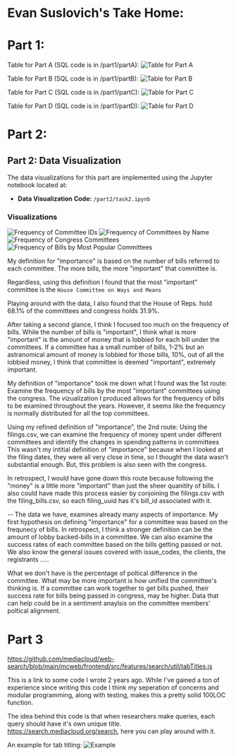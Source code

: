 # Evan Suslovich's Take Home:

# Part 1: 

Table for Part A (SQL code is in /part1/partA): 
![Table for Part A](/part1/assets/partA.png)

Table for Part B (SQL code is in /part1/partB): 
![Table for Part B](/part1/assets/partB.png)

Table for Part C (SQL code is in /part1/partC): 
![Table for Part C](/part1/assets/partC.png)

Table for Part D (SQL code is in /part1/partD): 
![Table for Part D](/part1/assets/partD.png)

# Part 2:

## Part 2: Data Visualization

The data visualizations for this part are implemented using the Jupyter notebook located at:

- **Data Visualization Code:** `/part2/task2.ipynb`

### Visualizations
![Frequency of Committee IDs](/part2/assets/frequency_of_committe_ids.png)
![Frequency of Committees by Name](/part2/assets/frequency_of_committee_by_name.png)
![Frequency of Congress Committees](/part2/assets/frequency_of_congress_committee.png)
![Frequency of Bills by Most Popular Committees](/part2/assets/frequency_of_bills_by_most_popular_committees.png)




My definition for "importance" is based on the number of bills referred to each committee. 
The more bills, the more "important" that committee is. 

Regardless, using this definition I found that the most "important" committee is the `House Committee on Ways and Means`

Playing around with the data, I also found that the House of Reps. hold 68.1% of the committees and congress holds 31.9%.

After taking a second glance, I think I focused too much on the frequency of bills. 
While the number of bills is "important", I think what is more "important" is the
amount of money that is lobbied for each bill under the committees. If a committee has a small number 
of bills, 1-2% but an astranomical amount of money is lobbied for those bills, 10%, out of all the lobbied money, 
I think that committee is deemed "important", extremely important. 

My definition of "importance" took me down what I found was the 1st route:
Examine the frequency of bills by the most "important" committees using the congress. 
The vizualization I produced allows for the frequency of bills to be examined throughout the years.
However, it seems like the frequency is normally distributed for all the top committees. 

Using my refined definition of "importance", the 2nd route:
Using the filings.csv, we can examine the frequency of money spent under different
committees and identify the changes in spending patterns in committees
This wasn't my intitial definition of "importance" because when I looked at the filing dates, they were all very close in time, so I thought the data wasn't substantial enough. But, this problem is also seen with the congress.

In retrospect, I would have gone down this route because following the "money" is a little more "important" than just the sheer quanitity of bills. 
I also could have made this process easier by conjoining the filings.csv with the filing_bills.csv, so each filing_uuid has it's bill_id associated with it. 

-- 
The data we have, examines already many aspects of importance. My first hypothesis on defining "importance" for a committee
was based on the frequnecy of bills. In retrospect, I think a stronger definition can be the amount of lobby backed-bills 
in a committee. We can also examine the success rates of each committee based on the bills getting passed or not. We also 
know the general issues covered with issue_codes, the clients, the registrants ..... 

What we don't have is the percentage of poltical difference in the committee. What may be more important is how unified the committee's thinking is. If a committee can work together to get bills pushed, their success rate for bills being passed in congress, may be higher. Data that can help could be in a sentiment anaylsis on the committee members' poltical alignment.


# Part 3
https://github.com/mediacloud/web-search/blob/main/mcweb/frontend/src/features/search/util/tabTitles.js

This is a link to some code I wrote 2 years ago. While I've gained a ton of experience since writing this code I think my seperation of concerns and modular programming, along with testing, makes this a pretty solid 100LOC function. 

The idea behind this code is that when researchers make queries, each query should have it's own unique title. https://search.mediacloud.org/search, here you can play around with it. 

An example for tab titling: 
![Example](assets/tab_title_example.png)
